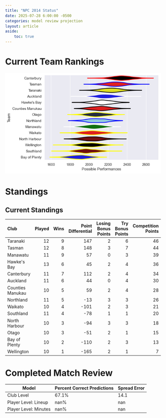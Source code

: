 ```yaml
---  
title: "NPC 2014 Status"  
date: 2025-07-28 6:00:00 -0500  
categories: model review projection  
layout: article  
aside:  
    toc: true  
---
```

# Current Team Rankings


![Club Rankings](plots/rankings_NPC_2014.png)
# Standings

## Current Standings


| Club             |   Played |   Wins |   Point Differential |   Losing Bonus Points |   Try Bonus Points |   Competition Points |
|:-----------------|---------:|-------:|---------------------:|----------------------:|-------------------:|---------------------:|
| Taranaki         |       12 |      9 |                  147 |                     2 |                  6 |                   46 |
| Tasman           |       12 |      8 |                  148 |                     3 |                  7 |                   44 |
| Manawatu         |       11 |      9 |                   57 |                     0 |                  3 |                   39 |
| Hawke's Bay      |       13 |      6 |                   45 |                     2 |                  4 |                   36 |
| Canterbury       |       11 |      7 |                  112 |                     2 |                  4 |                   34 |
| Auckland         |       11 |      6 |                   44 |                     0 |                  4 |                   30 |
| Counties Manukau |       10 |      5 |                   59 |                     2 |                  4 |                   28 |
| Northland        |       11 |      5 |                  -13 |                     3 |                  3 |                   26 |
| Waikato          |       10 |      4 |                 -101 |                     2 |                  3 |                   21 |
| Southland        |       11 |      4 |                  -78 |                     1 |                  1 |                   20 |
| North Harbour    |       10 |      3 |                  -94 |                     3 |                  3 |                   18 |
| Otago            |       10 |      3 |                  -51 |                     2 |                  1 |                   15 |
| Bay of Plenty    |       10 |      2 |                 -110 |                     2 |                  3 |                   13 |
| Wellington       |       10 |      1 |                 -165 |                     2 |                  1 |                    7 |



# Completed Match Review


| Model | Percent Correct Predictions | Spread Error |
| ------ | ------ | ------ |
| Club Level | 67.1% | 14.1 |
| Player Level: Lineup | nan% | nan |
| Player Level: Minutes | nan% | nan |

